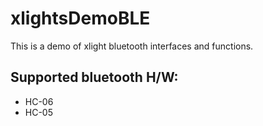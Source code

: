 # xlightsDemoBLE
This is a demo of xlight bluetooth interfaces and functions.

## Supported bluetooth H/W:
* HC-06  
* HC-05  
